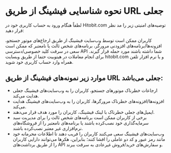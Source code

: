 # نحوه شناسایی فیشینگ از طریق URL  جعلی 

لطفاً هنگام ورود به حساب کاربری خود در Hitobit.com توصیه‌های امنیتی زیر را مد نظر قرار دهید:

کاربران ممکن است توسط وب‌سایت فیشینگ از طریق ارجاع‌های موتور جستجو، افزونه‌ها/برنامه‌های افزودنی مرورگر، برنامه‌های شخص ثالث یا نامعتبر که ممکن است سعی در سرقت کلید خصوصی/دسترسی API شما داشته باشند مورد حمله قرار گیرند.
برای انجام معاملات در هیتوبیت حتما از طریق وبسایت hitobit.com  و یا نرم افزار تلفن همراه وارد حساب کاربری خود شوید.

## موارد زیر نمونه‌های فیشینگ از طریق URL جعلی می‌باشد:

-	ارجاعات خطرناک موتورهای جستجو، کاربران را به وب‌سایت‌های فیشینگ جعلی هدایت می‌کند.
-	افزونه‌ها/افزونه‌های خطرناک مرورگرها، کاربران را به وب‌سایت‌های فیشینگ هدایت می‌کند.
-	ایمیل‌های جعلی خطرناک با لینک فیشینگ، کاربران را مورد هدف قرار می‌دهند.
-	برخی از کاربران ممکن است برنامه‌های شخص ثالث را برای مدیریت سبد سرمایه‌گذاری خود نصب‌کرده باشند یا برنامه‌های نامعتبر را از فروشگاه‌های نرم‌اقزاری غیر معتبر نصب‌کرده باشند.
-	وب‌سایت‌های فیشینگ سعی می‌کنند کاربران را فریب دهند تا اطلاعات محرمانه خود مانند رمز عبور و کد دو عاملی را افشا کنند؛ بنابراین، هکرها می‌توانند دارایی کاربران را از طریق برداشت‌های API و سفارش‌های خرید/فروش غیرعادی به سرقت ببرند.

